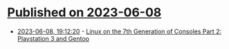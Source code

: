 # [Published on 2023-06-08](index.md)

* [2023-06-08, 19:12:20](https://lobste.rs/s/spyztm/linux_on_7th_generation_consoles_part_2) - [Linux on the 7th Generation of Consoles Part 2: Playstation 3 and Gentoo](https://www.lilysthings.org/blog/linux-on-ps3/)
